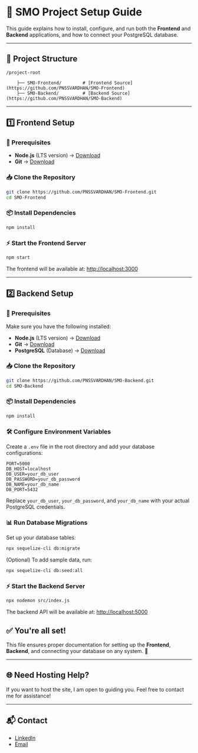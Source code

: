 # 🚀 SMO Project Setup Guide

This guide explains how to install, configure, and run both the **Frontend** and **Backend** applications, and how to connect your  PostgreSQL database.

---

## 📁 Project Structure

```
/project-root

    ├── SMO-Frontend/        # [Frontend Source](https://github.com/PNSSVARDHAN/SMO-Frontend)
    ├── SMO-Backend/         # [Backend Source](https://github.com/PNSSVARDHAN/SMO-Backend)

```

---

## 1️⃣ Frontend Setup

### 📌 Prerequisites

- **Node.js** (LTS version) → [Download](https://nodejs.org/)
- **Git** → [Download](https://git-scm.com/)

### 📥 Clone the Repository

```bash
git clone https://github.com/PNSSVARDHAN/SMO-Frontend.git
cd SMO-Frontend
```

### 📦 Install Dependencies

```bash
npm install
```

### ⚡ Start the Frontend Server

```bash
npm start
```

The frontend will be available at: [http://localhost:3000](http://localhost:3000)

---

## 2️⃣ Backend Setup

### 📌 Prerequisites

Make sure you have the following installed:

- **Node.js** (LTS version) → [Download](https://nodejs.org/)
- **Git** → [Download](https://git-scm.com/)
- **PostgreSQL** (Database) → [Download](https://www.postgresql.org/download/)

### 📥 Clone the Repository

```bash
git clone https://github.com/PNSSVARDHAN/SMO-Backend.git
cd SMO-Backend
```

### 📦 Install Dependencies

```bash
npm install
```

### 🛠️ Configure Environment Variables

Create a `.env` file in the root directory and add your database configurations:

```env
PORT=5000
DB_HOST=localhost
DB_USER=your_db_user
DB_PASSWORD=your_db_password
DB_NAME=your_db_name
DB_PORT=5432
```

Replace `your_db_user`, `your_db_password`, and `your_db_name` with your actual PostgreSQL credentials.

### 📊 Run Database Migrations

Set up your database tables:

```bash
npx sequelize-cli db:migrate
```

(Optional) To add sample data, run:

```bash
npx sequelize-cli db:seed:all
```

### ⚡ Start the Backend Server

```bash
npx nodemon src/index.js
```

The backend API will be available at: [http://localhost:5000](http://localhost:5000)


## ✅ You're all set!

This file ensures proper documentation for setting up the **Frontend**, **Backend**, and connecting your  database  on any system. 🚀

---

## 🌐 Need Hosting Help?

If you want to host the site, I am open to guiding you. Feel free to contact me for assistance!

---

## 📬 Contact

- [LinkedIn](https://www.linkedin.com/in/your-linkedin-profile)
- [Email](mailto:your.email@example.com)